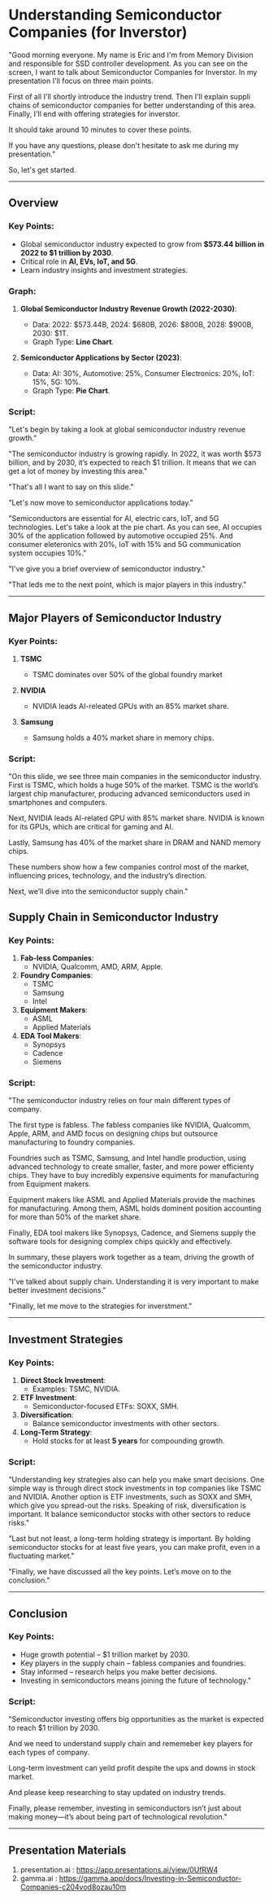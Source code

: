 # Understanding Semiconductor Companies (for Inverstor)

"Good morning everyone. My name is Eric and I'm from Memory Division and responsible for SSD controller development. As you can see on the screen, I want to talk about Semiconductor Companies for Inverstor. In my presentation I'll focus on three main points. 

First of all I'll shortly introduce the industry trend. Then I'll explain suppli chains of semiconductor companies for better understanding of this area. Finally, I'll end with offering strategies for inverstor.

It should take around 10 minutes to cover these points. 

If you have any questions, please don't hesitate to ask me during my presentation."

So, let's get started.

---

## Overview

### Key Points:
- Global semiconductor industry expected to grow from **$573.44 billion in 2022 to $1 trillion by 2030**.
- Critical role in **AI, EVs, IoT, and 5G**.
- Learn industry insights and investment strategies.

### Graph:
1. **Global Semiconductor Industry Revenue Growth (2022-2030)**:
   - Data: 2022: $573.44B, 2024: $680B, 2026: $800B, 2028: $900B, 2030: $1T.
   - Graph Type: **Line Chart**.

2. **Semiconductor Applications by Sector (2023)**:
   - Data: AI: 30%, Automotive: 25%, Consumer Electronics: 20%, IoT: 15%, 5G: 10%.
   - Graph Type: **Pie Chart**.

### Script:
"Let's begin by taking a look at global semiconductor industry revenue growth."

"The semiconductor industry is growing rapidly. In 2022, it was worth $573 billion, and by 2030, it’s expected to reach $1 trillion. It means that we can get a lot of money by investing this area."

"That's all I want to say on this slide."

"Let's now move to semiconductor applications today."

"Semiconductors are essential for AI, electric cars, IoT, and 5G technologies. Let's take a look at the pie chart. As you can see, AI occupies 30% of the application followed by automotive occupied 25%. And consumer eleteronics with 20%, IoT with 15% and 5G communication system occupies 10%."

"I've give you a brief overview of semiconductor industry."

"That leds me to the next point, which is major players in this industry."

---

## Major Players of Semiconductor Industry

### Kyer Points:
1. **TSMC**
   - TSMC dominates over 50% of the global foundry market

2. **NVIDIA**
   - NVIDIA leads AI-releated GPUs with an 85% market share.

3. **Samsung**
   - Samsung holds a 40% market share in memory chips.

### Script:
"On this slide, we see three main companies in the semiconductor industry. First is TSMC, which holds a huge 50% of the market. TSMC is the world’s largest chip manufacturer, producing advanced semiconductors used in smartphones and computers.

Next, NVIDIA leads AI-related GPU with 85% market share. NVIDIA is known for its GPUs, which are critical for gaming and AI.

Lastly, Samsung has 40% of the market share in DRAM and NAND memory chips.

These numbers show how a few companies control most of the market, influencing prices, technology, and the industry’s direction.

Next, we’ll dive into the semiconductor supply chain."

## Supply Chain in Semiconductor Industry

### Key Points:
1. **Fab-less Companies**:
   - NVIDIA, Qualcomm, AMD, ARM, Apple.
2. **Foundry Companies**:
   - TSMC
   - Samsung
   - Intel
3. **Equipment Makers**:
   - ASML
   - Applied Materials
4. **EDA Tool Makers**:
   - Synopsys
   - Cadence
   - Siemens

### Script:
"The semiconductor industry relies on four main different types of company.

The first type is fabless. The fabless companies like NVIDIA, Qualcomm, Apple, ARM, and AMD focus on designing chips but outsource manufacturing to foundry companies. 

Foundries such as TSMC, Samsung, and Intel handle production, using advanced technology to create smaller, faster, and more power efficienty chips. They have to buy incredibly expensive equiments for manufacturing from Equipment makers. 

Equipment makers like ASML and Applied Materials provide the machines for manufacturing. Among them, ASML holds dominent position accounting for more than 50% of the market share.

Finally, EDA tool makers like Synopsys, Cadence, and Siemens supply the software tools for designing complex chips quickly and effectively. 

In summary, these players work together as a team, driving the growth of the semiconductor industry.

"I've talked about supply chain. Understanding it is very important to make better investment decisions."

"Finally, let me move to the strategies for inverstment."

---

## Investment Strategies

### Key Points:
1. **Direct Stock Investment**:
   - Examples: TSMC, NVIDIA.
2. **ETF Investment**:
   - Semiconductor-focused ETFs: SOXX, SMH.
3. **Diversification**:
   - Balance semiconductor investments with other sectors.
4. **Long-Term Strategy**:
   - Hold stocks for at least **5 years** for compounding growth.

### Script:
"Understanding key strategies also can help you make smart decisions. One simple way is through direct stock investments in top companies like TSMC and NVIDIA. Another option is ETF investments, such as SOXX and SMH, which give you spread-out the risks. Speaking of risk, diversification is important. It balance semiconductor stocks with other sectors to reduce risks."

"Last but not least, a long-term holding strategy is important. By holding semiconductor stocks for at least five years, you can make profit, even in a fluctuating market."

"Finally, we have discussed all the key points. Let’s move on to the conclusion."

---

## Conclusion

### Key Points:
- Huge growth potential – $1 trillion market by 2030.
- Key players in the supply chain – fabless companies and foundries.
- Stay informed – research helps you make better decisions.
- Investing in semiconductors means joining the future of technology."

### Script:
"Semiconductor investing offers big opportunities as the market is expected to reach $1 trillion by 2030.

And we need to understand supply chain and rememeber key players for each types of company. 

Long-term investment can yeild profit despite the ups and downs in stock market.

And please keep researching to stay updated on industry trends.

Finally, please remember, investing in semiconductors isn’t just about making money—it’s about being part of technological revolution."

---

## Presentation Materials

1. presentation.ai : https://app.presentations.ai/view/0UfRW4
2. gamma.ai : https://gamma.app/docs/Investing-in-Semiconductor-Companies-c204vod8ozau10m
